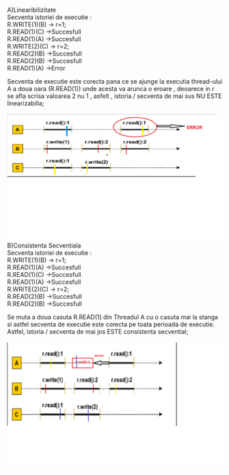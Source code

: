 A)Linearibilizitate <br />
Secventa istoriei de executie : <br />
R.WRITE(1)(B) -> r=1; <br />
R.READ(1)(C)  ->Succesfull <br />
R.READ(1)(A)  ->Succesfull <br />
R.WRITE(2)(C) -> r=2; <br />
R.READ(2)(B)  ->Succesfull <br />
R.READ(2)(B)  ->Succesfull <br />
R.READ(1)(A)  ->Error <br />

Secventa de executie este corecta pana ce se ajunge la executia thread-ului A a doua oara (R.READ(1)) unde acesta va arunca o eroare , deoarece in r se afla scrisa valoarea 2 nu 1 , asfelt , istoria / secventa de mai sus NU ESTE linearizabilia; <br /> <br />
![alt text](https://github.com/mariabrinzila/TPM/blob/main/Tema1/Exercitiul%201/Linearizable.png?raw=true) 
B)Consistenta Secventiala  <br />
Secventa istoriei de executie :  <br />
R.WRITE(1)(B) -> r=1; <br />
R.READ(1)(A)  ->Succesfull <br />
R.READ(1)(C)  ->Succesfull <br /> 
R.READ(1)(A)  ->Succesfull <br />
R.WRITE(2)(C) -> r=2; <br />
R.READ(2)(B)  ->Succesfull <br />
R.READ(2)(B)  ->Succesfull  <br />

Se muta a doua casuta R.READ(1) din Threadul A cu o casuta mai la stanga si astfel secventa de executie este corecta pe toata perioada de executie.  <br />
Astfel, istoria / secventa de mai jos ESTE consistenta secvential; <br /> <br />
![alt text](https://github.com/mariabrinzila/TPM/blob/main/Tema1/Exercitiul%201/Consistenta%20Secventiala.png?raw=true) <br />
